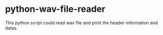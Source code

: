 # python-wav-file-reader
This python script could read wav file and print the header information and datas.
